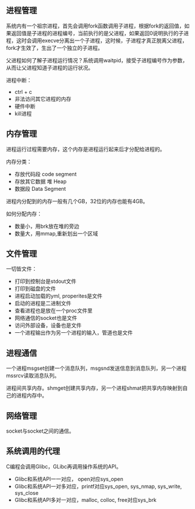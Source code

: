 ## 进程管理

系统内有一个祖宗进程，首先会调用fork函数调用子进程，根据fork的返回值，如果返回值是子进程的进程编号，当前执行的是父进程，如果返回0说明执行的子进程，这时会调用execve分离出一个子进程，这时候，子进程才真正脱离父进程，fork才生效了，生出了一个独立的子进程。

父进程如何了解子进程运行情况？系统调用waitpid，接受子进程编号作为参数，从而让父进程知道子进程的运行状况。

进程中断：
- ctrl + c
- 非法访问其它进程的内存
- 硬件中断
- kill进程

## 内存管理

进程运行过程需要内存，这个内存是进程运行起来后才分配给进程的。

内存分类：

- 存放代码段 code segment
- 存放其它数据 堆 Heap
- 数据段 Data Segment

进程内分配到的内存一般有几个GB，32位的内存也能有4GB。

如何分配内存：
- 数量小，用brk放在堆的旁边
- 数量大，用mmap,重新划出一个区域

## 文件管理

一切皆文件：
- 打印到控制台是stdout文件
- 打印到磁盘的文件
- 进程启动加载的yml, properites是文件
- 启动的进程是二进制文件
- 查看进程也是放在一个proc文件里
- 网络通信的socket也是文件
- 访问外部设备，设备也是文件
- 一个进程输出作为另一个进程的输入，管道也是文件

## 进程通信

一个进程msgset创建一个消息队列，msgsnd发送信息到消息队列，另一个进程mssrcv读取消息队列。

进程间共享内存。shmget创建共享内存，另一个进程shmat把共享内存映射到自己的进程内存中。

## 网络管理

socket与socket之间的通信。

## 系统调用的代理

C编程会调用Glibc，GLibc再调用操作系统的API。
- Glibc和系统API一一对应， open对应sys_open
- Glibc和系统API一对多对应，printf对应sys_open, sys_nmap, sys_write, sys_close
- Glibc和系统API多对一对应，malloc, colloc, free对应sys_brk


